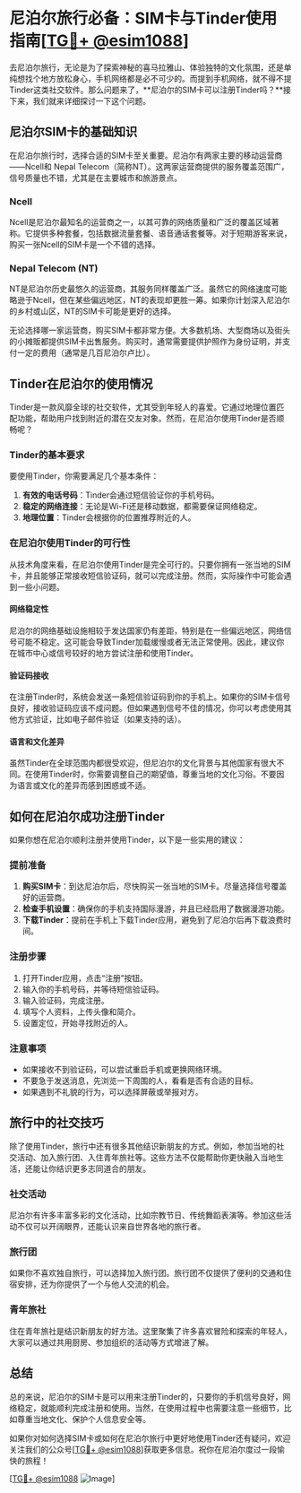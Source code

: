 # 尼泊尔旅行必备：SIM卡与Tinder使用指南[[TG💪+ @esim1088](https://t.me/s/esim1088)]

去尼泊尔旅行，无论是为了探索神秘的喜马拉雅山、体验独特的文化氛围，还是单纯想找个地方放松身心，手机网络都是必不可少的。而提到手机网络，就不得不提Tinder这类社交软件。那么问题来了，**尼泊尔的SIM卡可以注册Tinder吗？**接下来，我们就来详细探讨一下这个问题。

## 尼泊尔SIM卡的基础知识

在尼泊尔旅行时，选择合适的SIM卡至关重要。尼泊尔有两家主要的移动运营商——Ncell和 Nepal Telecom（简称NT）。这两家运营商提供的服务覆盖范围广，信号质量也不错，尤其是在主要城市和旅游景点。

### Ncell
Ncell是尼泊尔最知名的运营商之一，以其可靠的网络质量和广泛的覆盖区域著称。它提供多种套餐，包括数据流量套餐、语音通话套餐等。对于短期游客来说，购买一张Ncell的SIM卡是一个不错的选择。

### Nepal Telecom (NT)
NT是尼泊尔历史最悠久的运营商，其服务同样覆盖广泛。虽然它的网络速度可能略逊于Ncell，但在某些偏远地区，NT的表现却更胜一筹。如果你计划深入尼泊尔的乡村或山区，NT的SIM卡可能是更好的选择。

无论选择哪一家运营商，购买SIM卡都非常方便。大多数机场、大型商场以及街头的小摊贩都提供SIM卡出售服务。购买时，通常需要提供护照作为身份证明，并支付一定的费用（通常是几百尼泊尔卢比）。

## Tinder在尼泊尔的使用情况

Tinder是一款风靡全球的社交软件，尤其受到年轻人的喜爱。它通过地理位置匹配功能，帮助用户找到附近的潜在交友对象。然而，在尼泊尔使用Tinder是否顺畅呢？

### Tinder的基本要求
要使用Tinder，你需要满足几个基本条件：
1. **有效的电话号码**：Tinder会通过短信验证你的手机号码。
2. **稳定的网络连接**：无论是Wi-Fi还是移动数据，都需要保证网络稳定。
3. **地理位置**：Tinder会根据你的位置推荐附近的人。

### 在尼泊尔使用Tinder的可行性
从技术角度来看，在尼泊尔使用Tinder是完全可行的。只要你拥有一张当地的SIM卡，并且能够正常接收短信验证码，就可以完成注册。然而，实际操作中可能会遇到一些小问题。

#### 网络稳定性
尼泊尔的网络基础设施相较于发达国家仍有差距，特别是在一些偏远地区，网络信号可能不稳定。这可能会导致Tinder加载缓慢或者无法正常使用。因此，建议你在城市中心或信号较好的地方尝试注册和使用Tinder。

#### 验证码接收
在注册Tinder时，系统会发送一条短信验证码到你的手机上。如果你的SIM卡信号良好，接收验证码应该不成问题。但如果遇到信号不佳的情况，你可以考虑使用其他方式验证，比如电子邮件验证（如果支持的话）。

#### 语言和文化差异
虽然Tinder在全球范围内都很受欢迎，但尼泊尔的文化背景与其他国家有很大不同。在使用Tinder时，你需要调整自己的期望值，尊重当地的文化习俗。不要因为语言或文化的差异而感到困惑或不适。

## 如何在尼泊尔成功注册Tinder

如果你想在尼泊尔顺利注册并使用Tinder，以下是一些实用的建议：

### 提前准备
1. **购买SIM卡**：到达尼泊尔后，尽快购买一张当地的SIM卡。尽量选择信号覆盖好的运营商。
2. **检查手机设置**：确保你的手机支持国际漫游，并且已经启用了数据漫游功能。
3. **下载Tinder**：提前在手机上下载Tinder应用，避免到了尼泊尔后再下载浪费时间。

### 注册步骤
1. 打开Tinder应用，点击“注册”按钮。
2. 输入你的手机号码，并等待短信验证码。
3. 输入验证码，完成注册。
4. 填写个人资料，上传头像和简介。
5. 设置定位，开始寻找附近的人。

### 注意事项
- 如果接收不到验证码，可以尝试重启手机或更换网络环境。
- 不要急于发送消息，先浏览一下周围的人，看看是否有合适的目标。
- 如果遇到不礼貌的行为，可以选择屏蔽或举报对方。

## 旅行中的社交技巧

除了使用Tinder，旅行中还有很多其他结识新朋友的方式。例如，参加当地的社交活动、加入旅行团、入住青年旅社等。这些方法不仅能帮助你更快融入当地生活，还能让你结识更多志同道合的朋友。

### 社交活动
尼泊尔有许多丰富多彩的文化活动，比如宗教节日、传统舞蹈表演等。参加这些活动不仅可以开阔眼界，还能认识来自世界各地的旅行者。

### 旅行团
如果你不喜欢独自旅行，可以选择加入旅行团。旅行团不仅提供了便利的交通和住宿安排，还为你提供了一个与他人交流的机会。

### 青年旅社
住在青年旅社是结识新朋友的好方法。这里聚集了许多喜欢冒险和探索的年轻人，大家可以通过共用厨房、参加组织的活动等方式增进了解。

## 总结

总的来说，尼泊尔的SIM卡是可以用来注册Tinder的，只要你的手机信号良好，网络稳定，就能顺利完成注册和使用。当然，在使用过程中也需要注意一些细节，比如尊重当地文化、保护个人信息安全等。

如果你对如何选择SIM卡或如何在尼泊尔旅行中更好地使用Tinder还有疑问，欢迎关注我们的公众号[[TG💪+ @esim1088](https://t.me/s/esim1088)]获取更多信息。祝你在尼泊尔度过一段愉快的旅程！

[[TG💪+ @esim1088](https://t.me/s/esim1088) ![Image](https://i.postimg.cc/4NQfJmqS/Snipaste-2025-05-13-00-14-12.png)]